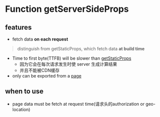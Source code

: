# Function getServerSideProps

## features

- fetch data **on each request**

> distinguish from getStaticProps, which fetch data **at build time**

- Time to first byte(TTFB) will be slower than [getStaticProps](NextJS_DataFetching_GetStaticProps.md)
  - 因为它会在每次请求发生时使 server 生成计算结果
  - 并且不能被CDN缓存
- only can be exported from a [page](NextJS_Terminology.md#pages)

## when to use

- page data must be fetch at request time(请求头的authorization or geo-location)
